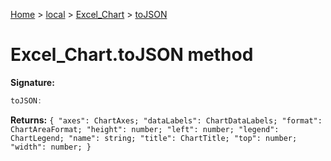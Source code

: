 [Home](./index) &gt; [local](local.md) &gt; [Excel\_Chart](local.excel_chart.md) &gt; [toJSON](local.excel_chart.tojson.md)

# Excel\_Chart.toJSON method


**Signature:**
```javascript
toJSON:
```
**Returns:** `{
            "axes": ChartAxes;
            "dataLabels": ChartDataLabels;
            "format": ChartAreaFormat;
            "height": number;
            "left": number;
            "legend": ChartLegend;
            "name": string;
            "title": ChartTitle;
            "top": number;
            "width": number;
        }`

